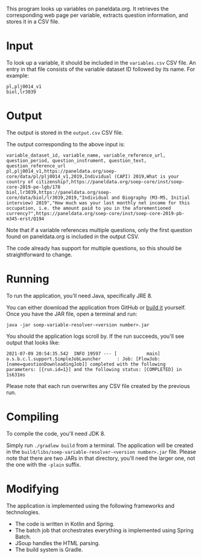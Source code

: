 This program looks up variables on paneldata.org. It retrieves the corresponding web page per variable, extracts question information, and stores it in a CSV file. 

# Input 
To look up a variable, it should be included in the `variables.csv` CSV file. An entry in that file consists of the variable dataset ID followed by its name. For example:

```
pl,plj0014_v1
biol,lr3039
```

# Output
The output is stored in the `output.csv` CSV file.

The output corresponding to the above input is:
```
variable_dataset_id, variable_name, variable_reference_url, question_period, question_instrument, question_text, question_reference_url
pl,plj0014_v1,https://paneldata.org/soep-core/data/pl/plj0014_v1,2019,Individual (CAPI) 2019,What is your country of citizenship?,https://paneldata.org/soep-core/inst/soep-core-2019-pe-lgb/178
biol,lr3039,https://paneldata.org/soep-core/data/biol/lr3039,2019,"Individual and Biography (M3-M5, Initial interview) 2019","How much was your last monthly net income for this occupation, i.e. the amount paid to you in the aforementioned currency?",https://paneldata.org/soep-core/inst/soep-core-2019-pb-m345-erst/Q194

```

Note that if a variable references multiple questions, only the first question found on paneldata.org is included in the output CSV. 

The code already has support for multiple questions, so this should be straightforward to change.

# Running
To run the application, you'll need Java, specifically JRE 8.

You can either download the application from GitHub or [build it](#compiling) yourself. Once you have the JAR file, open a terminal and run:

```
java -jar soep-variable-resolver-<version number>.jar
```

You should the application logs scroll by. If the run succeeds, you'll see output that looks like:

```
2021-07-09 20:54:35.542  INFO 19597 --- [           main] o.s.b.c.l.support.SimpleJobLauncher      : Job: [FlowJob: [name=questionDownloadingJob]] completed with the following parameters: [{run.id=1}] and the following status: [COMPLETED] in 1s631ms
```

Please note that each run overwrites any CSV file created by the previous run.

# Compiling

To compile the code, you'll need JDK 8. 

Simply run `./gradlew build` from a terminal. The application will be created in the `build/libs/soep-variable-resolver-<version number>.jar` file. Please note that there are two JARs in that directory, you'll need the larger one, not the one with the `-plain` suffix.

# Modifying

The application is implemented using the following frameworks and technologies.

- The code is written in Kotlin and Spring.
- The batch job that orchestrates everything is implemented using Spring Batch.
- JSoup handles the HTML parsing.
- The build system is Gradle.
